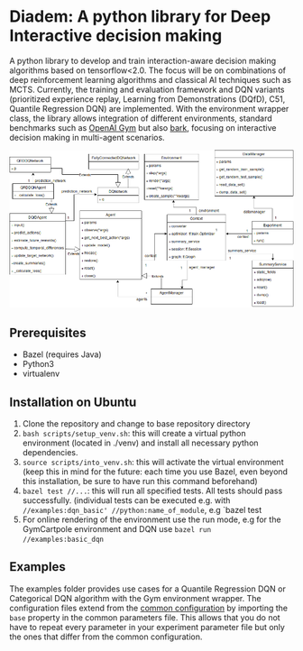 # **Diadem**:	A python library for **D**eep **I**nter**a**ctive **de**cision **m**aking 

A python library to develop and train interaction-aware decision making algorithms based on tensorflow<2.0. The focus will be on combinations of deep reinforcement learning algorithms and classical AI techniques such as MCTS. Currently, the training and evaluation framework and DQN variants (prioritized experience replay, Learning from Demonstrations (DQfD), C51, Quantile Regression DQN) are implemented. With the environment wrapper class, the library allows integration of different environments, standard benchmarks such as [OpenAI Gym](https://gym.openai.com/) but also [bark](https://github.com/bark-simulator/bark), focusing on interactive decision making in multi-agent scenarios.  

![diadem Architecture Overview](./doc/DiademArchitecture.png)

## Prerequisites

* Bazel (requires Java)
* Python3
* virtualenv

## Installation on Ubuntu

1. Clone the repository and change to base repository directory 
2. `bash scripts/setup_venv.sh`: this will create a virtual python environment (located in ./venv) and install all necessary python dependencies.
2. `source scripts/into_venv.sh`: this will activate the virtual environment (keep this in mind for the future: each time you use Bazel, even beyond this installation, be sure to have run this command beforehand)
4. `bazel test //...`: this will run all specified tests. All tests should pass successfully. (individual tests can be executed e.g. with `//examples:dqn_basic' //python:name_of_module`, e.g `bazel test
5. For online rendering of the environment use the run mode, e.g for the GymCartpole environment and DQN use `bazel run //examples:basic_dqn`


## Examples

The examples folder provides  use cases for a Quantile Regression DQN or Categorical DQN algorithm with the Gym environment wrapper. The configuration files extend from the [common configuration](./examples/example_params/common_parameters.yaml) by importing the `base` property in the common parameters file. This allows that you do not have to repeat every parameter in your experiment parameter file but only the ones that differ from the common configuration.

